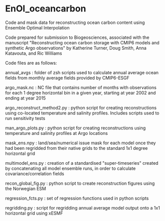 # EnOI_oceancarbon
Code and mask data for reconstructing ocean carbon content using Ensemble Optimal Interpolation

Code prepared for submission to Biogeosciences, associated with the manuscript "Reconstructing ocean carbon storage with CMIP6 models and
synthetic Argo observations" by
Katherine Turner, Doug Smith, Anna Katavouta, and Ric Williams

Code files are as follows:

annual_avgs : folder of zsh scripts used to calculate annual average ocean fields from monthly average fields provided by CMIP6-ESGF

argo_mask.nc : NC file that contains number of months with observations for each 1 degree horizontal bin in a given year, starting at year 2002 and ending at year 2015

argo_reconstruct_method2.py : python script for creating reconstructions using co-located temperature and salinity profiles. Includes scripts used to run sensitivity tests

man_argo_plots.py : python script for creating reconstructions using temperature and salinity profiles at Argo locations

mask_ens.npy : land/sea/numerical issue mask for each model once they had been regridded from their native grids to the standard 1x1 degree horizontal grid

multimodel_ens.py : creation of a standardised "super-timeseries" created by concatenating all model ensemble runs, in order to calculate covariance/correlation fields

recon_global_fig.py : python script to create reconstruction figures using the Norwegian ESM

regression_fcts.py : set of regression functions used in python scripts

regridding.py : script for regridding annual average model output onto a 1x1 horizontal grid using xESMF
